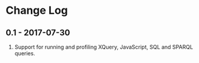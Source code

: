 # Change Log

## 0.1 - 2017-07-30

1. Support for running and profiling XQuery, JavaScript, SQL and SPARQL queries.

